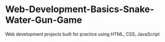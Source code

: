 # Web-Development-Basics-Snake-Water-Gun-Game
Web development projects built for practice using HTML, CSS, JavaScript
